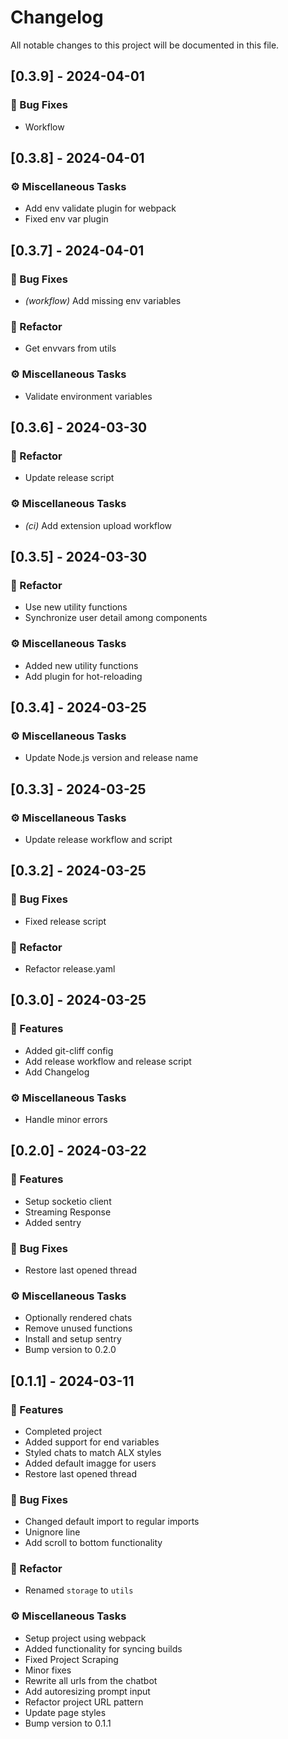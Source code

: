 # Changelog

All notable changes to this project will be documented in this file.

## [0.3.9] - 2024-04-01

### 🐛 Bug Fixes

- Workflow

## [0.3.8] - 2024-04-01

### ⚙️  Miscellaneous Tasks

- Add env validate plugin for webpack
- Fixed env var plugin

## [0.3.7] - 2024-04-01

### 🐛 Bug Fixes

- *(workflow)* Add missing env variables

### 🚜 Refactor

- Get envvars from utils

### ⚙️  Miscellaneous Tasks

- Validate environment variables

## [0.3.6] - 2024-03-30

### 🚜 Refactor

- Update release script

### ⚙️  Miscellaneous Tasks

- *(ci)* Add extension upload workflow

## [0.3.5] - 2024-03-30

### 🚜 Refactor

- Use new utility functions
- Synchronize user detail among components

### ⚙️  Miscellaneous Tasks

- Added new utility functions
- Add plugin for hot-reloading

## [0.3.4] - 2024-03-25

### ⚙️  Miscellaneous Tasks

- Update Node.js version and release name

## [0.3.3] - 2024-03-25

### ⚙️  Miscellaneous Tasks

- Update release workflow and script

## [0.3.2] - 2024-03-25

### 🐛 Bug Fixes

- Fixed release script

### 🚜 Refactor

- Refactor release.yaml

## [0.3.0] - 2024-03-25

### 🚀 Features

- Added git-cliff config
- Add release workflow and release script
- Add Changelog

### ⚙️  Miscellaneous Tasks

- Handle minor errors

## [0.2.0] - 2024-03-22

### 🚀 Features

- Setup socketio client
- Streaming Response
- Added sentry

### 🐛 Bug Fixes

- Restore last opened thread

### ⚙️  Miscellaneous Tasks

- Optionally rendered chats
- Remove unused functions
- Install and setup sentry
- Bump version to 0.2.0

## [0.1.1] - 2024-03-11

### 🚀 Features

- Completed project
- Added support for end variables
- Styled chats to match ALX styles
- Added default imagge for users
- Restore last opened thread

### 🐛 Bug Fixes

- Changed default import to regular imports
- Unignore line
- Add scroll to bottom functionality

### 🚜 Refactor

- Renamed `storage` to `utils`

### ⚙️  Miscellaneous Tasks

- Setup project using webpack
- Added functionality for syncing builds
- Fixed Project Scraping
- Minor fixes
- Rewrite all urls from the chatbot
- Add autoresizing prompt input
- Refactor project URL pattern
- Update page styles
- Bump version to 0.1.1

<!-- generated by git-cliff -->
